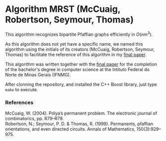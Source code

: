 # Algorithm MRST (McCuaig, Robertson, Seymour, Thomas)
This algorithm recognizes bipartite Pfaffian graphs efficiently in $O(nm^3)$.

As this algorithm does not yet have a specific name, we named this algorithm using the initials of its creators (McCuaig, Robertson, Seymour, Thomas) to facilitate the reference of this algorithm in my 
[final paper](https://github.com/AlvaroEFMota/mrst/blob/main/AlvaroEFMota%20-%20TCC%20-%20IMPLEMENTA%C3%87%C3%83O%20EFICIENTE%20DE%20ALGORITMO%20PARA%20RECONHECIMENTO%20DE%20GRAFOS%20BIPARTIDOS%20PFAFFIANOS.pdf).

This algorithm was written together with the [final paper](https://github.com/AlvaroEFMota/mrst/blob/main/AlvaroEFMota%20-%20TCC%20-%20IMPLEMENTA%C3%87%C3%83O%20EFICIENTE%20DE%20ALGORITMO%20PARA%20RECONHECIMENTO%20DE%20GRAFOS%20BIPARTIDOS%20PFAFFIANOS.pdf)
 for the completion of the bachelor's degree in computer science at the Intituto Federal do Norte de Minas Gerais (IFNMG).

After clonning the repository, and installed the C++ Boost library, just type `make` to execute.

### References
McCuaig, W. (2004). Pólya’s permanent problem. The electronic journal of combinatorics, pp. R79–R79.\
Robertson, N.; Seymour, P. D. & Thomas, R. (1999). Permanents, pfaffian orientations,
and even directed circuits. Annals of Mathematics, 150(3):929–975.

